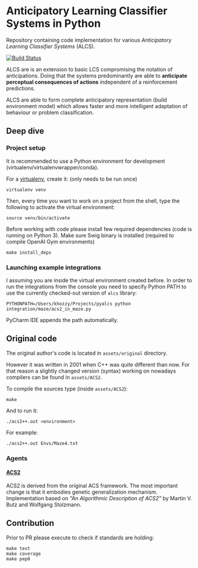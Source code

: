 # Anticipatory Learning Classifier Systems in Python
Repository containing code implementation for various *Anticipatory Learning Classifier Systems* (ALCS).

[![Build Status](https://travis-ci.org/ParrotPrediction/pyalcs.svg?branch=master)](https://travis-ci.org/ParrotPrediction/pyalcs)

ALCS are is an extension to basic LCS compromising the notation of anticipations. Doing that the systems predominantly are able to **anticipate perceptual consequences of actions** independent of a reinforcement predictions.
 
 ALCS are able to form complete anticipatory representation (build environment model) which allows faster
 and more intelligent adaptation of behaviour or problem classification.


## Deep dive

### Project setup

It is recommended to use a Python environment for development
(virtualenv/virtualenvwrapper/conda).

For a [virtualenv](https://virtualenv.pypa.io/), create it:
(only needs to be run once)

    virtualenv venv

Then, every time you want to work on a project from the shell, type the
following to activate the virtual environment:

    source venv/bin/activate

Before working with code please install few required dependencies (code is running on Python 3). Make sure Swig binary is installed (required to compile OpenAI Gym environments)

    make install_deps

### Launching example integrations

I assuming you are inside the virtual environment created before.
In order to run the integrations from the console you need to
specify Python PATH to use the currently checked-out version
of `alcs` library:

    PYTHONPATH=/Users/khozzy/Projects/pyalcs python integration/maze/acs2_in_maze.py

PyCharm IDE appends the path automatically.

## Original code
The original author's code is located in `assets/original` directory.

However it was written in 2001 when C++ was quite different than now. For that reason a slightly changed version (syntax) working on nowadays compilers can be found in `assets/ACS2`.

To compile the sources type (inside `assets/ACS2`):

    make

And to run it:

    ./acs2++.out <environment>

For example:

    ./acs2++.out Envs/Maze4.txt

### Agents

#### [ACS2](alcs/acs2/ACS2.py)
ACS2 is derived from the original ACS framework. The most important change is that it embodies genetic generalization mechanism. Implementation based on *"An Algorithmic Description of ACS2"* by Martin V. Butz and Wolfgang Stolzmann.

## Contribution
Prior to PR please execute to check if standards are holding:

    make test
    make coverage
    make pep8
